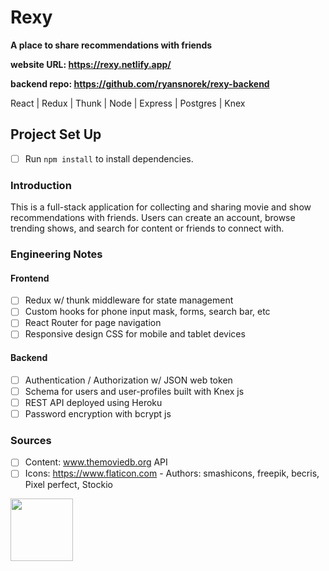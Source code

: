# Rexy
**A place to share recommendations with friends**

**website URL: https://rexy.netlify.app/**

**backend repo: https://github.com/ryansnorek/rexy-backend**

React | Redux | Thunk | Node | Express | Postgres | Knex

## Project Set Up

- [ ] Run `npm install` to install dependencies.

### Introduction

This is a full-stack application for collecting and sharing movie and show recommendations with friends. Users can create an account, browse trending shows, and search for content or friends to connect with. 

### Engineering Notes
#### Frontend
- [ ] Redux w/ thunk middleware for state management
- [ ] Custom hooks for phone input mask, forms, search bar, etc
- [ ] React Router for page navigation
- [ ] Responsive design CSS for mobile and tablet devices

#### Backend
- [ ] Authentication / Authorization w/ JSON web token
- [ ] Schema for users and user-profiles built with Knex js 
- [ ] REST API deployed using Heroku
- [ ] Password encryption with bcrypt js

### Sources
- [ ] Content: www.themoviedb.org API
- [ ] Icons: https://www.flaticon.com - Authors: smashicons, freepik, becris, Pixel perfect, Stockio

<img src="https://pbs.twimg.com/profile_images/1243623122089041920/gVZIvphd_400x400.jpg" width="100" height="100" />
